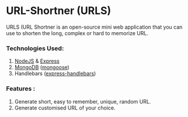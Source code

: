 # URL-Shortner (URLS)

URLS (URL Shortner is an open-source mini web application that you can use to shorten the long, complex or hard to memorize URL.

### Technologies Used:

1. [NodeJS](https://www.nodejs.org) & [Express](https://expressjs.com/)
2. [MongoDB](https://www.mongodb.com/) ([mongoose](https://mongoosejs.com/))
3. Handlebars ([express-handlebars](https://www.npmjs.com/package/express-handlebars))

### Features :

1. Generate short, easy to remember, unique, random URL.
2. Generate customised URL of your choice.

